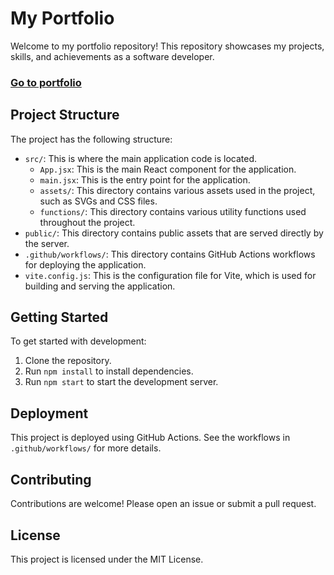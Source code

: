 # My Portfolio

Welcome to my portfolio repository! This repository showcases my projects, skills, and achievements as a software developer.



### [Go to portfolio](https://eperezme.com)


## Project Structure

The project has the following structure:

- `src/`: This is where the main application code is located.
  - `App.jsx`: This is the main React component for the application.
  - `main.jsx`: This is the entry point for the application.
  - `assets/`: This directory contains various assets used in the project, such as SVGs and CSS files.
  - `functions/`: This directory contains various utility functions used throughout the project.
- `public/`: This directory contains public assets that are served directly by the server.
- `.github/workflows/`: This directory contains GitHub Actions workflows for deploying the application.
- `vite.config.js`: This is the configuration file for Vite, which is used for building and serving the application.

## Getting Started

To get started with development:

1. Clone the repository.
2. Run `npm install` to install dependencies.
3. Run `npm start` to start the development server.

## Deployment

This project is deployed using GitHub Actions. See the workflows in `.github/workflows/` for more details.

## Contributing

Contributions are welcome! Please open an issue or submit a pull request.

## License

This project is licensed under the MIT License.

